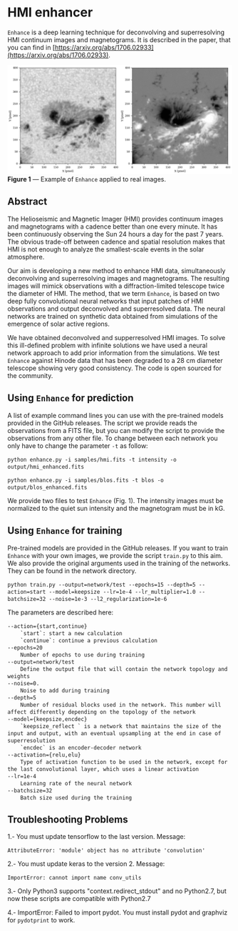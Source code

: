 # HMI enhancer

`Enhance` is a deep learning technique for deconvolving and superresolving HMI continuum images and magnetograms. It is described in the paper, that you can find in [https://arxiv.org/abs/1706.02933](https://arxiv.org/abs/1706.02933).

![example](docs/imagen.gif?raw=true "")
**Figure 1** — Example of `Enhance` applied to real images.

## Abstract

The Helioseismic and Magnetic Imager (HMI) provides continuum images and magnetograms with a cadence better than one every minute. It has been continuously observing the Sun 24 hours a day for the past 7 years. The obvious trade-off between cadence and spatial resolution makes that HMI is not enough to analyze the smallest-scale events in the solar atmosphere.
 
Our aim is developing a new method to enhance HMI data, simultaneously deconvolving and superresolving images and magnetograms. The resulting images will mimick observations with a diffraction-limited telescope twice the diameter of HMI. The method, that we term `Enhance`, is based on two deep fully convolutional neural networks that input patches of HMI observations and output deconvolved and superresolved data. The neural networks are trained on synthetic data obtained from simulations of the emergence of solar active regions.
 
We have obtained deconvolved and supperresolved HMI images. To solve this ill-defined problem with infinite solutions we have used a neural network approach to add prior information from the simulations. We test `Enhance` against Hinode data that has been degraded to a 28 cm diameter telescope showing very good consistency. The code is open sourced for the community.


## Using `Enhance` for prediction
A list of example command lines you can use with the pre-trained models provided in the GitHub releases. The script we provide reads the observations from a FITS file, but you can modify the script to provide the observations from any other file. To change between each network you only have to change the parameter `-t` as follow:

```
python enhance.py -i samples/hmi.fits -t intensity -o output/hmi_enhanced.fits
```

```
python enhance.py -i samples/blos.fits -t blos -o output/blos_enhanced.fits
```

We provide two files to test `Enhance` (Fig. 1). The intensity images must be normalized to the quiet sun intensity and the magnetogram must be in kG.

## Using `Enhance` for training

Pre-trained models are provided in the GitHub releases. If you want to train `Enhance` with your own images, we provide the script `train.py` to this aim. We also provide the original arguments used in the training of the networks. They can be found in the network directory.

```
python train.py --output=network/test --epochs=15 --depth=5 --action=start --model=keepsize --lr=1e-4 --lr_multiplier=1.0 --batchsize=32 --noise=1e-3 --l2_regularization=1e-6
```

The parameters are described here:


    --action={start,continue}
        `start`: start a new calculation
        `continue`: continue a previous calculation
    --epochs=20
        Number of epochs to use during training
    --output=network/test 
        Define the output file that will contain the network topology and weights
    --noise=0.
        Noise to add during training
    --depth=5
        Number of residual blocks used in the network. This number will affect differently depending on the topology of the network
    --model={keepsize,encdec}
        `keepsize_reflect ` is a network that maintains the size of the input and output, with an eventual upsampling at the end in case of superresolution
        `encdec` is an encoder-decoder network
    --activation={relu,elu}
        Type of activation function to be used in the network, except for the last convolutional layer, which uses a linear activation
    --lr=1e-4
        Learning rate of the neural network
    --batchsize=32
        Batch size used during the training


## Troubleshooting Problems

1.- You must update tensorflow to the last version. Message:
```
AttributeError: 'module' object has no attribute 'convolution'
```

2.- You must update keras to the version 2. Message:
```
ImportError: cannot import name conv_utils
```

3.- Only Python3 supports "context.redirect_stdout" and no Python2.7, but now
these scripts are compatible with Python2.7

4.- ImportError: Failed to import pydot. You must install pydot and graphviz for `pydotprint` to work.
